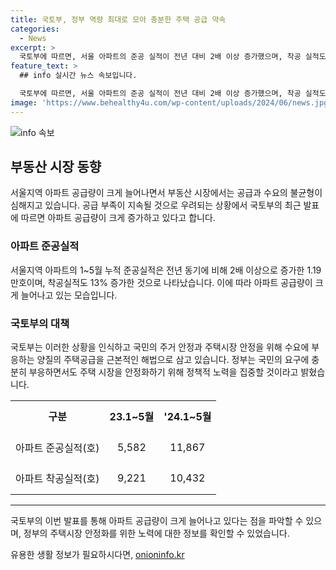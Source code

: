 ```yaml
---
title: 국토부, 정부 역량 최대로 모아 충분한 주택 공급 약속
categories:
  - News
excerpt: >
  국토부에 따르면, 서울 아파트의 준공 실적이 전년 대비 2배 이상 증가했으며, 착공 실적도 13% 증가했다고 합니다. 국토부는 주거안정과 주택시장 안정을 위해 수요에 맞는 양질의 주택을 공급하는 것이 중요하다고 강조했습니다. 해당 내용은 정책브리핑의 자료로 공유되며, 출처를 반드시 표기해야 합니다.
feature_text: >
  ## info 실시간 뉴스 속보입니다.

  국토부에 따르면, 서울 아파트의 준공 실적이 전년 대비 2배 이상 증가했으며, 착공 실적도 13% 증가했다고 합니다. 국토부는 주거안정과 주택시장 안정을 위해 수요에 맞는 양질의 주택을 공급하는 것이 중요하다고 강조했습니다. 해당 내용은 정책브리핑의 자료로 공유되며, 출처를 반드시 표기해야 합니다.
image: 'https://www.behealthy4u.com/wp-content/uploads/2024/06/news.jpg'
---
```


<p><img src="https://www.behealthy4u.com/wp-content/uploads/2024/06/news.jpg" alt="info 속보" /></p>

<h2 data-ke-size="size26">부동산 시장 동향</h2>

<p data-ke-size="size16">서울지역 아파트 공급량이 크게 늘어나면서 부동산 시장에서는 공급과 수요의 불균형이 심해지고 있습니다. 공급 부족이 지속될 것으로 우려되는 상황에서 국토부의 최근 발표에 따르면 아파트 공급량이 크게 증가하고 있다고 합니다.</p>

<h3><b>아파트 준공실적</b></h3>

<p data-ke-size="size16">서울지역 아파트의 1~5월 누적 준공실적은 전년 동기에 비해 2배 이상으로 증가한 1.19만호이며, 착공실적도 13% 증가한 것으로 나타났습니다. 이에 따라 아파트 공급량이 크게 늘어나고 있는 모습입니다.</p>

<h3><b>국토부의 대책</b></h3>

<p data-ke-size="size16">국토부는 이러한 상황을 인식하고 국민의 주거 안정과 주택시장 안정을 위해 수요에 부응하는 양질의 주택공급을 근본적인 해법으로 삼고 있습니다. 정부는 국민의 요구에 충분히 부응하면서도 주택 시장을 안정화하기 위해 정책적 노력을 집중할 것이라고 밝혔습니다.</p>

<table>
    <tr style="height: 50px;">
        <td style="text-align: center; height: 17px;"><b>구분</b></td>
        <td style="text-align: center; height: 17px;"><b>23.1~5월</b></td>
        <td style="text-align: center; height: 17px;"><b>'24.1~5월</b></td>
    </tr>
    <tr style="height: 50px;">
        <td style="text-align: center; height: 17px;">아파트 준공실적(호)</td>
        <td style="text-align: center; height: 17px;">5,582</td>
        <td style="text-align: center; height: 17px;">11,867</td>
    </tr>
    <tr style="height: 50px;">
        <td style="text-align: center; height: 17px;">아파트 착공실적(호)</td>
        <td style="text-align: center; height: 17px;">9,221</td>
        <td style="text-align: center; height: 17px;">10,432</td>
    </tr>
</table>

<hr>

<p data-ke-size="size16">국토부의 이번 발표를 통해 아파트 공급량이 크게 늘어나고 있다는 점을 파악할 수 있으며, 정부의 주택시장 안정화를 위한 노력에 대한 정보를 확인할 수 있었습니다.</p>
유용한 생활 정보가 필요하시다면, <a href="https://onioninfo.kr" rel="dofollow">onioninfo.kr</a>


